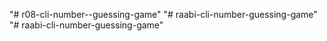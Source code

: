 "# r08-cli-number--guessing-game" 
"# raabi-cli-number-guessing-game" 
"# raabi-cli-number-guessing-game" 
